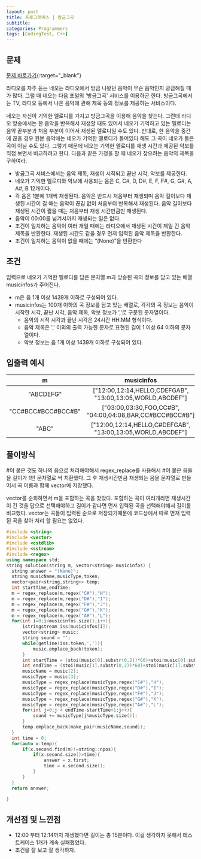 ```yaml
---
layout: post
title: 프로그래머스 | 방금그곡
subtitle: 
categories: Programmers
tags: [CodingTest, C++]
---
```


## 문제
[문제 바로가기](https://school.programmers.co.kr/learn/courses/30/lessons/17683?language=cpp){:target="_blank"}

라디오를 자주 듣는 네오는 라디오에서 방금 나왔던 음악이 무슨 음악인지 궁금해질 때가 많다. 그럴 때 네오는 다음 포털의 '방금그곡' 서비스를 이용하곤 한다. 방금그곡에서는 TV, 라디오 등에서 나온 음악에 관해 제목 등의 정보를 제공하는 서비스이다.

네오는 자신이 기억한 멜로디를 가지고 방금그곡을 이용해 음악을 찾는다. 그런데 라디오 방송에서는 한 음악을 반복해서 재생할 때도 있어서 네오가 기억하고 있는 멜로디는 음악 끝부분과 처음 부분이 이어서 재생된 멜로디일 수도 있다. 반대로, 한 음악을 중간에 끊을 경우 원본 음악에는 네오가 기억한 멜로디가 들어있다 해도 그 곡이 네오가 들은 곡이 아닐 수도 있다. 그렇기 때문에 네오는 기억한 멜로디를 재생 시간과 제공된 악보를 직접 보면서 비교하려고 한다. 다음과 같은 가정을 할 때 네오가 찾으려는 음악의 제목을 구하여라.

- 방금그곡 서비스에서는 음악 제목, 재생이 시작되고 끝난 시각, 악보를 제공한다.
- 네오가 기억한 멜로디와 악보에 사용되는 음은 C, C#, D, D#, E, F, F#, G, G#, A, A#, B 12개이다.
- 각 음은 1분에 1개씩 재생된다. 음악은 반드시 처음부터 재생되며 음악 길이보다 재생된 시간이 길 때는 음악이 끊김 없이 처음부터 반복해서 재생된다. 음악 길이보다 재생된 시간이 짧을 때는 처음부터 재생 시간만큼만 재생된다.
- 음악이 00:00를 넘겨서까지 재생되는 일은 없다.
- 조건이 일치하는 음악이 여러 개일 때에는 라디오에서 재생된 시간이 제일 긴 음악 제목을 반환한다. 재생된 시간도 같을 경우 먼저 입력된 음악 제목을 반환한다.
- 조건이 일치하는 음악이 없을 때에는 “(None)”을 반환한다

## 조건

입력으로 네오가 기억한 멜로디를 담은 문자열 m과 방송된 곡의 정보를 담고 있는 배열 musicinfos가 주어진다.

- m은 음 1개 이상 1439개 이하로 구성되어 있다.
- musicinfos는 100개 이하의 곡 정보를 담고 있는 배열로, 각각의 곡 정보는 음악이 시작한 시각, 끝난 시각, 음악 제목, 악보 정보가 ','로 구분된 문자열이다.
    - 음악의 시작 시각과 끝난 시각은 24시간 HH:MM 형식이다.
    - 음악 제목은 ',' 이외의 출력 가능한 문자로 표현된 길이 1 이상 64 이하의 문자열이다.
    - 악보 정보는 음 1개 이상 1439개 이하로 구성되어 있다.


## 입출력 예시

  |m|musicinfos|answer|
  |:--:|:--:|:--:|
  |"ABCDEFG"|["12:00,12:14,HELLO,CDEFGAB", "13:00,13:05,WORLD,ABCDEF"]|"HELLO"|
  |"CC#BCC#BCC#BCC#B"|["03:00,03:30,FOO,CC#B", "04:00,04:08,BAR,CC#BCC#BCC#B"]|"FOO"|
  |"ABC"|["12:00,12:14,HELLO,C#DEFGAB", "13:00,13:05,WORLD,ABCDEF"]|"WORLD"|
  

## 풀이방식
  #이 붙은 것도 하나의 음으로 처리해야해서 regex_replace를 사용해서 #이 붙은 음들을 길이가 1인 문자열로 싹 치환했다.
  그 후 재생시간만큼 재생되는 음을 문자열로 만들어서 곡 이름과 함께 vector에 저장했다.

  vector를 순회하면서 m을 포함하는 곡을 찾았다. 포함하는 곡이 여러개라면 재생시간이 긴 것을 답으로 선택해야하고 길이가 같다면 먼저 입력된 곡을 선택해야해서 길이를 비교했다. vector는 곡들이 입력된 순으로 저장되기때문에 코드상에서 따로 먼저 입력된 곡을 찾아 처리 할 필요는 없었다. 

  ```cpp
#include <string>
#include <vector>
#include <cstdlib>
#include <sstream>
#include <regex>
using namespace std;
string solution(string m, vector<string> musicinfos) {
    string answer = "(None)";
    string musicName,musicType,token;
    vector<pair<string,string>> temp;
    int startTime,endTime;
    m = regex_replace(m,regex("C#"),"H");
    m = regex_replace(m,regex("D#"),"I");
    m = regex_replace(m,regex("F#"),"J");
    m = regex_replace(m,regex("G#"),"K");
    m = regex_replace(m,regex("A#"),"L");
    for(int i=0;i<musicinfos.size();i++){
        istringstream iss(musicinfos[i]);
        vector<string> music;
        string sound = "";
        while(getline(iss,token,',')){
            music.emplace_back(token);
        }
        int startTime = (stoi(music[0].substr(0,2))*60)+stoi(music[0].substr(3,2));
        int endTime = (stoi(music[1].substr(0,2))*60)+stoi(music[1].substr(3,2));
        musicName = music[2];
        musicType = music[3];
        musicType = regex_replace(musicType,regex("C#"),"H");
        musicType = regex_replace(musicType,regex("D#"),"I");
        musicType = regex_replace(musicType,regex("F#"),"J");
        musicType = regex_replace(musicType,regex("G#"),"K");
        musicType = regex_replace(musicType,regex("A#"),"L");
        for(int j=0;j < endTime-startTime+1;j++){
            sound += musicType[j%musicType.size()];
        }
        temp.emplace_back(make_pair(musicName,sound));
    }
    int time = 0;
    for(auto x:temp){
        if(x.second.find(m)!=string::npos){
            if(x.second.size()>time){
                answer = x.first;
                time = x.second.size();
            }
        }
    }
    return answer;
    
}
```

## 개선점 및 느낀점
- 12:00 부터 12:14까지 재생했다면 길이는 총 15분이다. 이걸 생각하지 못해서 테스트케이스 1개가 계속 실패했었다.
- 조건을 잘 보고 잘 생각하자.
